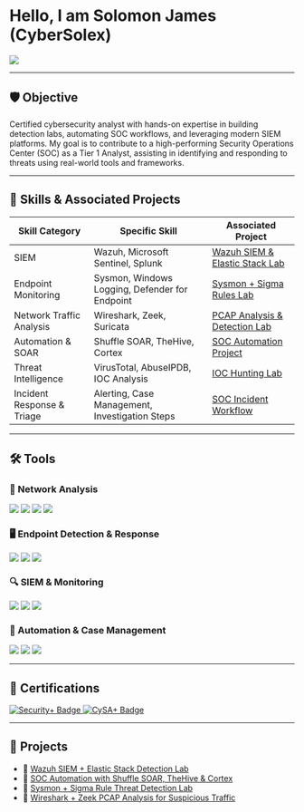 # Hello, I am **Solomon James (CyberSolex)**  
<a href="https://linkedin.com/in/solomon-james-cyber"><img src="https://img.shields.io/badge/-LinkedIn-0072b1?&style=for-the-badge&logo=linkedin&logoColor=white" /></a>

---

## 🛡️ Objective  
Certified cybersecurity analyst with hands-on expertise in building detection labs, automating SOC workflows, and leveraging modern SIEM platforms. My goal is to contribute to a high-performing Security Operations Center (SOC) as a Tier 1 Analyst, assisting in identifying and responding to threats using real-world tools and frameworks.

---

## 🧠 Skills & Associated Projects

| Skill Category                     | Specific Skill                                       | Associated Project                                                                 |
|----------------------------------|-----------------------------------------------------|-------------------------------------------------------------------------------------|
| SIEM                             | Wazuh, Microsoft Sentinel, Splunk                   | [Wazuh SIEM & Elastic Stack Lab](https://github.com/Jaysolex/CyberSolex)            |
| Endpoint Monitoring              | Sysmon, Windows Logging, Defender for Endpoint      | [Sysmon + Sigma Rules Lab](https://github.com/Jaysolex/CyberSolex)                 |
| Network Traffic Analysis         | Wireshark, Zeek, Suricata                           | [PCAP Analysis & Detection Lab](https://github.com/Jaysolex/CyberSolex)            |
| Automation & SOAR                | Shuffle SOAR, TheHive, Cortex                       | [SOC Automation Project](https://github.com/Jaysolex/CyberSolex)                    |
| Threat Intelligence              | VirusTotal, AbuseIPDB, IOC Analysis                 | [IOC Hunting Lab](https://github.com/Jaysolex/CyberSolex)                           |
| Incident Response & Triage      | Alerting, Case Management, Investigation Steps      | [SOC Incident Workflow](https://github.com/Jaysolex/CyberSolex)                     |

---

## 🛠️ Tools

### 🔗 Network Analysis
<div>
    <img src="https://img.shields.io/badge/-Wireshark-1679A7?&style=for-the-badge&logo=Wireshark&logoColor=white" />
    <img src="https://img.shields.io/badge/-Suricata-EF3B2D?&style=for-the-badge&logo=Suricata&logoColor=white" />
    <img src="https://img.shields.io/badge/-Zeek-777BB4?&style=for-the-badge&logo=Zeek&logoColor=white" />
<img src="https://img.shields.io/badge/-Google_Cybersecurity-34A853?&style=for-the-badge&logo=Google&logoColor=white" /></div>

### 🖥️ Endpoint Detection & Response
<div>
    <img src="https://img.shields.io/badge/-Microsoft_Defender_for_Endpoint-00A4EF?&style=for-the-badge&logo=Microsoft&logoColor=white" />
    <img src="https://img.shields.io/badge/-Sysmon-4B275F?&style=for-the-badge&logo=Windows&logoColor=white" />
    <img src="https://img.shields.io/badge/-Velociraptor-4B275F?&style=for-the-badge&logo=Velociraptor&logoColor=white" />
</div>

### 🔍 SIEM & Monitoring
<div>
    <img src="https://img.shields.io/badge/-Microsoft_Sentinel-0078D4?&style=for-the-badge&logo=Microsoft&logoColor=white" />
    <img src="https://img.shields.io/badge/-Splunk-000000?&style=for-the-badge&logo=Splunk&logoColor=white" />
    <img src="https://img.shields.io/badge/-Wazuh-005571?&style=for-the-badge&logo=ElasticStack&logoColor=white" />
</div>

### 🔁 Automation & Case Management
<div>
    <img src="https://img.shields.io/badge/-Shuffle_SOAR-FF9900?&style=for-the-badge&logoColor=white" />
    <img src="https://img.shields.io/badge/-TheHive-F3B61F?&style=for-the-badge&logoColor=white" />
    <img src="https://img.shields.io/badge/-Cortex-0072B1?&style=for-the-badge&logoColor=white" />
</div>

---

## 🧾 Certifications
<div>
    <a href="https://www.credly.com/badges/5f8b2053-657a-49e0-b3d7-055854229640" target="_blank">
  <img src="https://img.shields.io/badge/-Security%2B-FF0000?&style=for-the-badge&logo=CompTIA&logoColor=white" alt="Security+ Badge" />
</a>
    <!-- CySA+ Badge -->
<a href="https://www.credly.com/badges/d60a07eb-2fff-44bf-aed9-6a653eecf4e6/linked_in?t=swobto" target="_blank">
  <img src="https://img.shields.io/badge/-CySA%2B-00BFFF?&style=for-the-badge&logo=CompTIA&logoColor=white" alt="CySA+ Badge" />
</a>

---

## 📂 Projects

- 🔹 [Wazuh SIEM + Elastic Stack Detection Lab](https://github.com/Jaysolex/CyberSolex)  
- 🔹 [SOC Automation with Shuffle SOAR, TheHive & Cortex](https://github.com/Jaysolex/CyberSolex)  
- 🔹 [Sysmon + Sigma Rule Threat Detection Lab](https://github.com/Jaysolex/CyberSolex)  
- 🔹 [Wireshark + Zeek PCAP Analysis for Suspicious Traffic](https://github.com/Jaysolex/CyberSolex)
